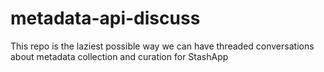 # metadata-api-discuss
This repo is the laziest possible way we can have threaded conversations about metadata collection and curation for StashApp
